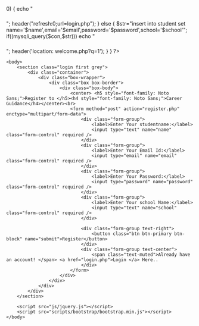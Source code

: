 <?php
	include("database.php");
	session_start();
	
	if(isset($_POST['submit']))
	{	
		$name = $_POST['name'];
		$name = stripslashes($name);
		$name = addslashes($name);

		$email = $_POST['email'];
		$email = stripslashes($email);
		$email = addslashes($email);

		$password = $_POST['password'];
		$password = stripslashes($password);
		$password = addslashes($password);

		$school = $_POST['school'];
		$school = stripslashes($school);
		$school = addslashes($school);
		$str="SELECT email from student WHERE email='$email'";
		$result=mysqli_query($con,$str);
		
		if((mysqli_num_rows($result))>0)	
		{
            echo "<center><h3><script>alert('Sorry.. This email is already registered !!');</script></h3></center>";
            header("refresh:0;url=login.php");
        }
		else
		{
            $str="insert into student set name='$name',email='$email',password='$password',school='$school'";
			if((mysqli_query($con,$str)))	
			echo "<center><h3><script>alert('Congrats.. You have successfully registered !!');</script></h3></center>";
			header('location: welcome.php?q=1');
		}
    }
?>

<!DOCTYPE html>
<html>
	<head>
		<meta charset="UTF-8">
		<meta name="viewport" content="width=device-width, initial-scale=1.0">
		<meta http-equiv="X-UA-Compatible" content="ie=edge">
		<title>Register | Online Quiz System</title>
		<link rel="stylesheet" href="scripts/bootstrap/bootstrap.min.css">
		<link rel="stylesheet" href="scripts/ionicons/css/ionicons.min.css">
		<link rel="stylesheet" href="css/form.css">
        <style type="text/css">
            body{
                  width: 100%;
                  background: url(image/book.png) ;
                  background-position: center center;
                  background-repeat: no-repeat;
                  background-attachment: fixed;
                  background-size: cover;
                }
          </style>
	</head>

	<body>
		<section class="login first grey">
			<div class="container">
				<div class="box-wrapper">				
					<div class="box box-border">
						<div class="box-body">
							<center> <h5 style="font-family: Noto Sans;">Register to </h5><h4 style="font-family: Noto Sans;">Career Guidance</h4></center><br>
							<form method="post" action="register.php" enctype="multipart/form-data">
                                <div class="form-group">
									<label>Enter Your studentname:</label>
									<input type="text" name="name" class="form-control" required />
								</div>
								<div class="form-group">
									<label>Enter Your Email Id:</label>
									<input type="email" name="email" class="form-control" required />
								</div>
								<div class="form-group">
									<label>Enter Your Password:</label>
									<input type="password" name="password" class="form-control" required />
                                </div>
								<div class="form-group">
									<label>Enter Your school Name:</label>
									<input type="text" name="school" class="form-control" required />
								</div>
                                
								<div class="form-group text-right">
									<button class="btn btn-primary btn-block" name="submit">Register</button>
								</div>
								<div class="form-group text-center">
									<span class="text-muted">Already have an account! </span> <a href="login.php">Login </a> Here..
								</div>
							</form>
						</div>
					</div>
				</div>
			</div>
		</section>

		<script src="js/jquery.js"></script>
		<script src="scripts/bootstrap/bootstrap.min.js"></script>
	</body>
</html>